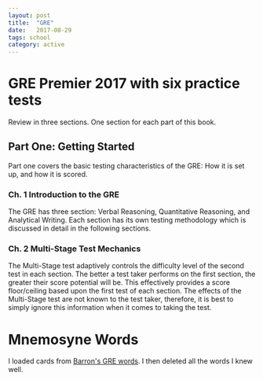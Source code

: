```yaml
---
layout: post
title:  "GRE"
date:   2017-08-29
tags: school
category: active
---
```


<!--more-->

# GRE Premier 2017 with six practice tests
Review in three sections. One section for each part of this book.

## Part One: Getting Started
Part one covers the basic testing characteristics of the GRE: How it is set up, and how it is scored.

### Ch. 1 Introduction to the GRE
The GRE has three section: Verbal Reasoning, Quantitative Reasoning, and Analytical Writing. Each section has its own testing methodology which is discussed in detail in the following sections.

### Ch. 2 Multi-Stage Test Mechanics
The Multi-Stage test adaptively controls the difficulty level of the second test in each section. The better a test taker performs on the first section, the greater their score potential will be. This effectively provides a score floor/ceiling based upon the first test of each section. The effects of the Multi-Stage test are not known to the test taker, therefore, it is best to simply ignore this information when it comes to taking the test.

# Mnemosyne Words

I loaded cards from [Barron's GRE words][]. I then deleted all the words I knew well.








[Barron's GRE words]: https://mnemosyne-proj.org/cards/barrons-gre-words-including-example-sentences
